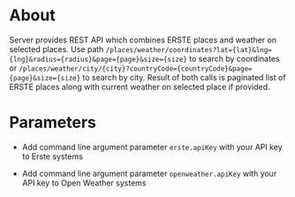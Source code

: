 # About
Server provides REST API which combines ERSTE places and weather on selected places. Use path
`/places/weather/coordinates?lat={lat}&lng={lng}&radius={radius}&page={page}&size={size}` to search by coordinates or
`/places/weather/city/{city}?countryCode={countryCode}&page={page}&size={size}` to search by city. Result of both calls
is paginated list of ERSTE places along with current weather on selected place if provided.

# Parameters
- Add command line argument parameter `erste.apiKey` with your API key to Erste systems

- Add command line argument parameter `openweather.apiKey` with your API key to Open Weather systems
